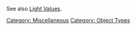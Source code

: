See also [Light Values](Light_Values "wikilink").

[Category: Miscellaneous](Category:_Miscellaneous "wikilink") [Category:
Object Types](Category:_Object_Types "wikilink")
